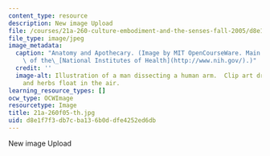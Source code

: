 ```yaml
---
content_type: resource
description: New image Upload
file: /courses/21a-260-culture-embodiment-and-the-senses-fall-2005/d8e1f7f3db7cba136b0ddfe4252ed6db_21a-260f05-th.jpg
file_type: image/jpeg
image_metadata:
  caption: "Anatomy and Apothecary. (Image by MIT OpenCourseWare. Main image courtesy\
    \ of the\_[National Institutes of Health](http://www.nih.gov/).)"
  credit: ''
  image-alt: Illustration of a man dissecting a human arm.  Clip art drug bottles
    and herbs float in the air.
learning_resource_types: []
ocw_type: OCWImage
resourcetype: Image
title: 21a-260f05-th.jpg
uid: d8e1f7f3-db7c-ba13-6b0d-dfe4252ed6db
---
```

New image Upload

